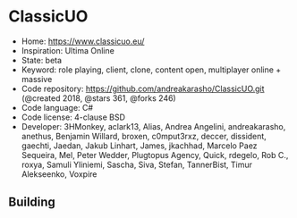 # ClassicUO

- Home: https://www.classicuo.eu/
- Inspiration: Ultima Online
- State: beta
- Keyword: role playing, client, clone, content open, multiplayer online + massive
- Code repository: https://github.com/andreakarasho/ClassicUO.git (@created 2018, @stars 361, @forks 246)
- Code language: C#
- Code license: 4-clause BSD
- Developer: 3HMonkey, aclark13, Alias, Andrea Angelini, andreakarasho, anethus, Benjamin Willard, broxen, c0mput3rxz, deccer, dissident, gaechti, Jaedan, Jakub Linhart, James, jkachhad, Marcelo Paez Sequeira, Mel, Peter Wedder, Plugtopus Agency, Quick, rdegelo, Rob C., roxya, Samuli Yliniemi, Sascha, Siva, Stefan, TannerBist, Timur Alekseenko, Voxpire

## Building

